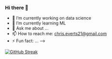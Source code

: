 ### Hi there 👋

- 🔭 I’m currently working on data science
- 🌱 I’m currently learning ML
- 💬 Ask me about ...
- 📫 How to reach me: chris.everts21@gmail.com
- ⚡ Fun fact: ...
-->


[![GitHub Streak](https://github-readme-streak-stats.herokuapp.com/?user=chriseverts)](https://git.io/streak-stats)
